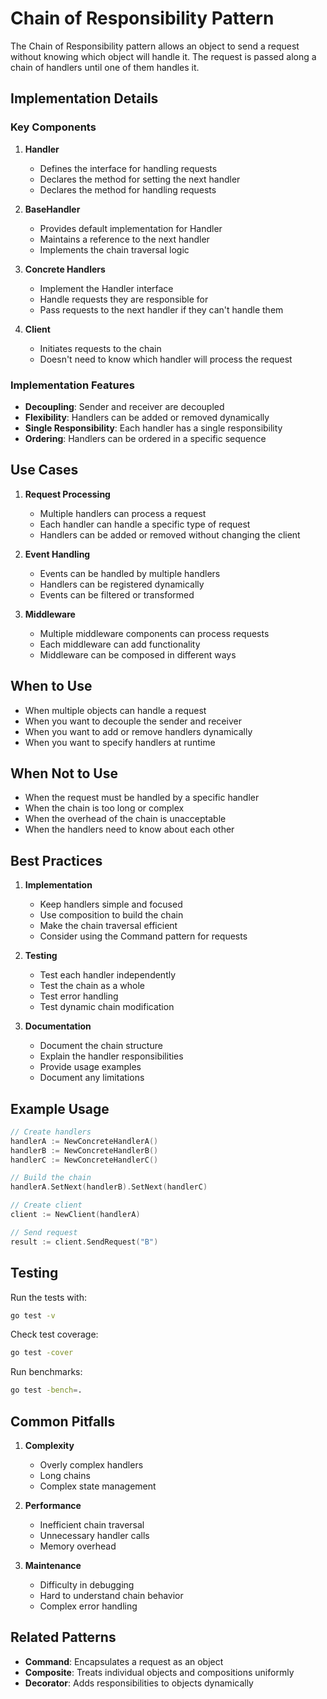 # Chain of Responsibility Pattern

The Chain of Responsibility pattern allows an object to send a request without knowing which object will handle it. The request is passed along a chain of handlers until one of them handles it.

## Implementation Details

### Key Components

1. **Handler**

   - Defines the interface for handling requests
   - Declares the method for setting the next handler
   - Declares the method for handling requests

2. **BaseHandler**

   - Provides default implementation for Handler
   - Maintains a reference to the next handler
   - Implements the chain traversal logic

3. **Concrete Handlers**

   - Implement the Handler interface
   - Handle requests they are responsible for
   - Pass requests to the next handler if they can't handle them

4. **Client**
   - Initiates requests to the chain
   - Doesn't need to know which handler will process the request

### Implementation Features

- **Decoupling**: Sender and receiver are decoupled
- **Flexibility**: Handlers can be added or removed dynamically
- **Single Responsibility**: Each handler has a single responsibility
- **Ordering**: Handlers can be ordered in a specific sequence

## Use Cases

1. **Request Processing**

   - Multiple handlers can process a request
   - Each handler can handle a specific type of request
   - Handlers can be added or removed without changing the client

2. **Event Handling**

   - Events can be handled by multiple handlers
   - Handlers can be registered dynamically
   - Events can be filtered or transformed

3. **Middleware**
   - Multiple middleware components can process requests
   - Each middleware can add functionality
   - Middleware can be composed in different ways

## When to Use

- When multiple objects can handle a request
- When you want to decouple the sender and receiver
- When you want to add or remove handlers dynamically
- When you want to specify handlers at runtime

## When Not to Use

- When the request must be handled by a specific handler
- When the chain is too long or complex
- When the overhead of the chain is unacceptable
- When the handlers need to know about each other

## Best Practices

1. **Implementation**

   - Keep handlers simple and focused
   - Use composition to build the chain
   - Make the chain traversal efficient
   - Consider using the Command pattern for requests

2. **Testing**

   - Test each handler independently
   - Test the chain as a whole
   - Test error handling
   - Test dynamic chain modification

3. **Documentation**
   - Document the chain structure
   - Explain the handler responsibilities
   - Provide usage examples
   - Document any limitations

## Example Usage

```go
// Create handlers
handlerA := NewConcreteHandlerA()
handlerB := NewConcreteHandlerB()
handlerC := NewConcreteHandlerC()

// Build the chain
handlerA.SetNext(handlerB).SetNext(handlerC)

// Create client
client := NewClient(handlerA)

// Send request
result := client.SendRequest("B")
```

## Testing

Run the tests with:

```bash
go test -v
```

Check test coverage:

```bash
go test -cover
```

Run benchmarks:

```bash
go test -bench=.
```

## Common Pitfalls

1. **Complexity**

   - Overly complex handlers
   - Long chains
   - Complex state management

2. **Performance**

   - Inefficient chain traversal
   - Unnecessary handler calls
   - Memory overhead

3. **Maintenance**
   - Difficulty in debugging
   - Hard to understand chain behavior
   - Complex error handling

## Related Patterns

- **Command**: Encapsulates a request as an object
- **Composite**: Treats individual objects and compositions uniformly
- **Decorator**: Adds responsibilities to objects dynamically
